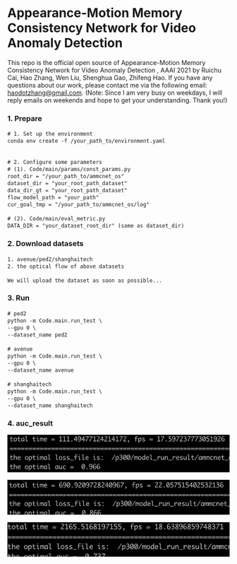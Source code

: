 # Appearance-Motion Memory Consistency Network for Video Anomaly Detection
This repo is the official open source of Appearance-Motion Memory Consistency Network for Video Anomaly Detection
, AAAI 2021 by Ruichu Cai, Hao Zhang, Wen Liu,  Shenghua Gao,  Zhifeng Hao.  If you have any questions about our work, please contact me via the following email: haodotzhang@gmail.com. (Note: Since I am very busy on weekdays, I will reply emails on weekends and hope to get your understanding. Thank you!)

### 1. Prepare

```
# 1. Set up the environment
conda env create -f /your_path_to/environment.yaml


# 2. Configure some parameters
# (1). Code/main/params/const_params.py 
root_dir = "/your_path_to/ammcnet_os" 
dataset_dir = "your_root_path_dataset"
data_dir_gt = "your_root_path_dataset"
flow_model_path = "your_path"
cur_goal_tmp = "/your_path_to/ammcnet_os/log"

# (2). Code/main/eval_metric.py 
DATA_DIR = "your_dataset_root_dir" (same as dataset_dir)
```

### 2. Download datasets

```
1. avenue/ped2/shanghaitech
2. the optical flow of above datasets

We will upload the dataset as soon as possible...
```

### 3. Run

```
# ped2
python -m Code.main.run_test \
--gpu 0 \
--dataset_name ped2 

# avenue
python -m Code.main.run_test \
--gpu 0 \
--dataset_name avenue 

# shanghaitech
python -m Code.main.run_test \
--gpu 0 \
--dataset_name shanghaitech

```

### 4. auc_result

![ped2](./img/ped2.png)

![avenue](./img/avenue.png)

![shanghaitech](./img/shanghaitech.png)
